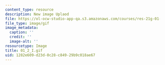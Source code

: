 ```yaml
---
content_type: resource
description: New image Uplaod
file: https://ol-ocw-studio-app-qa.s3.amazonaws.com/courses/res-21g-01-kana-spring-2010/1282e609d23d0c28c84929b9c018ae67_01_2_I.gif
file_type: image/gif
image_metadata:
  caption: ''
  credit: ''
  image-alt: ''
resourcetype: Image
title: 01_2_I.gif
uid: 1282e609-d23d-0c28-c849-29b9c018ae67
---
```

